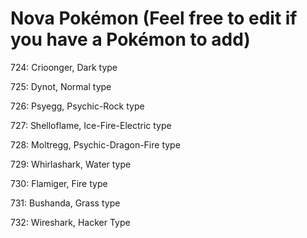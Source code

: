 # Nova Pokémon (Feel free to edit if you have a Pokémon to add)
724: Crioonger, Dark type   

725: Dynot, Normal type   

726: Psyegg, Psychic-Rock type   

727: Shelloflame, Ice-Fire-Electric type   

728: Moltregg, Psychic-Dragon-Fire type   

729: Whirlashark, Water type   

730: Flamiger, Fire type   

731: Bushanda, Grass type   

732: Wireshark, Hacker Type
